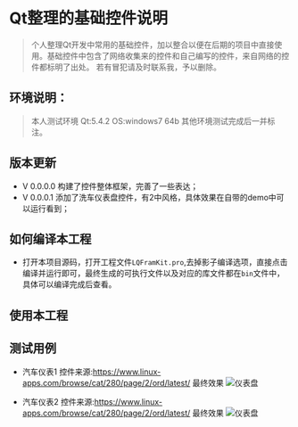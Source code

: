 # Qt整理的基础控件说明
>个人整理Qt开发中常用的基础控件，加以整合以便在后期的项目中直接使用。基础控件中包含了网络收集来的控件和自己编写的控件，来自网络的控件都标明了出处。
若有冒犯请及时联系我，予以删除。

## 环境说明：
>本人测试环境
Qt:5.4.2
OS:windows7 64b
其他环境测试完成后一并标注。

## 版本更新
* V 0.0.0.0 构建了控件整体框架，完善了一些表达；
* V 0.0.0.1 添加了洗车仪表盘控件，有2中风格，具体效果在自带的demo中可以运行看到；

## 如何编译本工程
* 打开本项目源码，打开工程文件`LQFramKit.pro`,去掉影子编译选项，直接点击编译并运行即可，最终生成的可执行文件以及对应的库文件都在`bin`文件中，具体可以编译完成后查看。

## 使用本工程

## 测试用例
* 汽车仪表1
 控件来源:https://www.linux-apps.com/browse/cat/280/page/2/ord/latest/
 最终效果
![仪表盘](http://git.oschina.net/kevinlq0912/LQFramKit/raw/master/screen/gauge.png)

* 汽车仪表2
 控件来源:https://www.linux-apps.com/browse/cat/280/page/2/ord/latest/
 最终效果
![仪表盘](http://git.oschina.net/kevinlq0912/LQFramKit/raw/master/screen/meter.png)